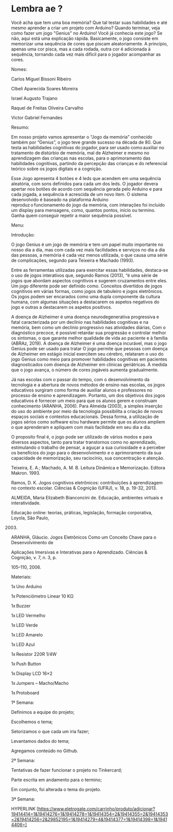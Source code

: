 # Lembra ae ?

Você acha que tem uma boa memória? Que tal testar suas habilidades e até mesmo aprender a criar um projeto com Arduino? Quando terminar, veja como fazer um jogo "Genius" no Arduino! Você já conhecia este jogo? Se não, aqui está uma explicação rápida. Basicamente, o jogo consiste em memorizar uma sequência de cores que piscam aleatoriamente. A princípio, apenas uma cor pisca, mas a cada rodada, outra cor é adicionada à sequência, tornando cada vez mais difícil para o jogador acompanhar as cores. 

 
Nomes: 

Carlos Miguel Bissoni Ribeiro 

CIbeli Aparecida Soares Moreira 

Israel Augusto Trajano 

Raquel de Freitas Oliveira Carvalho 

Victor Gabriel Fernandes 

 

Resumo: 

Em nosso projeto vamos apresentar o “Jogo da memória” conhecido também por “Genius”, o jogo teve grande sucesso na década de 80. Que testa as habilidades cognitivas do jogador, para ser usado como auxiliar no tratamento de distúrbio de memória, mal de Alzheimer e mesmo no aprendizagem das crianças nas escolas, para o aprimoramento das habilidades cognitivas, partindo da percepção das crianças e do referencial teórico sobre os jogos digitais e a cognição. 

Esse Jogo apresenta 4 botões e 4 leds que acendem em uma sequência aleatória, com sons definidos para cada um dos leds.  O jogador devera apertar nos botões de acordo com sequência gerada pelo Arduino e para cada jogada, a sequência é acrescida de um novo item. 
O sistema desenvolvido é baseado na plataforma Arduino reproduz o funcionamento do jogo da memória, com interações foi incluído um display para mensagens, como, quantos pontos, início ou termino. Ganha quem conseguir repetir a maior sequência possível.  

 

 

Menu: 

 

 

 

 

Introdução: 

O jogo Genius é um jogo de memória e tem um papel muito importante no nosso dia a dia, mas com cada vez mais facilidades e serviços no dia a dia das pessoas, a memória é cada vez menos utilizada, o que causa uma série de complicações, segundo para Teixeira e Machado (1993). 

Entre as ferramentas utilizadas para exercitar essas habilidades, destaca-se o uso de jogos interativos que, segundo Ramos (2013), “é uma série de jogos que abordam aspectos cognitivos e sugerem cruzamentos entre eles. Um jogo diferente pode ser definido como. Conceitos divertidos de jogos cognitivos em várias formas, como jogos de tabuleiro e jogos eletrônicos. Os jogos podem ser encarados como uma dupla componente da cultura humana, com algumas situações a destacarem os aspetos negativos do jogo e outras a destacarem os aspetos positivos. 

A doença de Alzheimer é uma doença neurodegenerativa progressiva e fatal caracterizada por um declínio nas habilidades cognitivas e na memória, bem como um declínio progressivo nas atividades diárias, Com o diagnóstico precoce, é possível retardar sua progressão e controlar melhor os sintomas, o que garante melhor qualidade de vida ao paciente e à família (ABRAz, 2019). A doença de Alzheimer é uma doença incurável, mas o jogo Genius pode ser usado para tratar O jogo permite que pessoas com doença de Alzheimer em estágio inicial exercitem seu cérebro, relataram o uso do jogo Genius como meio para promover habilidades cognitivas em pacientes diagnosticados com doença de Alzheimer em clínicas geriátricas. À medida que o jogo avança, o número de cores jogáveis ​​aumenta gradualmente. 

Já nas escolas com o passar do tempo, com o desenvolvimento da tecnologia e a abertura de novos métodos de ensino nas escolas, os jogos educativos surgiram como forma de auxiliar alunos e professores no processo de ensino e aprendizagem. Portanto, um dos objetivos dos jogos educativos é fornecer um meio para que os alunos gerem e construam conhecimento (ARANHA, 2006). Para Almeida (2003), a simples inserção do uso do ambiente por meio da tecnologia possibilita a criação de novos espaços sociais e contextos educacionais. Dessa forma, a utilização de jogos sérios como software e/ou hardware permite que os alunos ampliem o que aprenderam e apliquem com mais facilidade em seu dia a dia. 

O proposito final é, o jogo pode ser utilizado de vários modos e para diversos aspectos, tanto para tratar transtornos como no aprendizado, estimulando o trabalho de pensar, a aguçar a sua curiosidade e a perceber os benefícios do jogo para o desenvolvimento e o aprimoramento da sua capacidade de memorização, seu raciocínio, sua concentração e atenção. 

 

Teixeira, E. A.; Machado, A. M. B. Leitura Dinâmica e Memorização. Editora Makron. 1993. 

Ramos, D. K. Jogos cognitivos eletrônicos: contribuições à aprendizagem no contexto escolar. Ciências & Cognição (UFRJ), v. 18, p. 19-32, 2013. 

ALMEIDA, Maria Elizabeth Bianconcini de. Educação, ambientes virtuais e interatividade. 

Educação online: teorias, práticas, legislação, formação corporativa, Loyola, São Paulo, 

2003. 

ARANHA, Gláucio. Jogos Eletrônicos Como um Conceito Chave para o Desenvolvimento de 

Aplicações Imersivas e Interativas para o Aprendizado. Ciências & Cognição, v. 7, n. 3, p. 

105–110, 2006. 

 

Materiais: 

1x Uno Arduino 

1x Potenciômetro Linear 10 KΩ 

1x Buzzer  

1x LED Vermelho 

1x LED Verde 

1x LED Amarelo 

1x LED Azul 

1x Resistor 220R 1/4W  

1x Push Button  

1x Display LCD 16×2  

1x Jumpers – Macho/Macho 

1x Protoboard 

 

1ª Semana:  

Definimos a equipe do projeto; 

Escolhemos o tema; 

Setorizamos o que cada um iria fazer; 

Levantamos dados do tema; 

Agregamos conteúdo no Github. 

 

2ª Semana: 

Tentativas de fazer funcionar o projeto no Tinkercard; 

Parte escrita em andamento para o termino; 

Em conjunto, foi alterada o tema do projeto. 

 

3ª Semana: 


HYPERLINK [https://www.eletrogate.com/carrinho/produto/adicionar?19414414=1&19414276=1&19414278=1&19414354=2&19414355=2&19414353=2&19414256=2&29852195=1&19414279=4&19414377=1&19414398=1&19414406=] 

 

 
